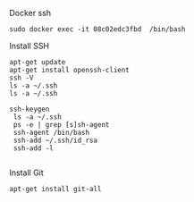 



Docker ssh

```
sudo docker exec -it 08c02edc3fbd  /bin/bash
```



Install SSH

```
apt-get update
apt-get install openssh-client
ssh -V
ls -a ~/.ssh
ls -a ~/.ssh

ssh-keygen 
 ls -a ~/.ssh
 ps -e | grep [s]sh-agent
 ssh-agent /bin/bash
 ssh-add ~/.ssh/id_rsa
 ssh-add -l 
 
```

Install Git

```
apt-get install git-all
```



